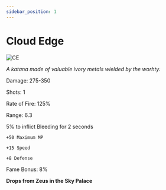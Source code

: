 ```yaml
---
sidebar_position: 1
---
```


# Cloud Edge

![CE](https://vwiki.valorserver.com/api/item/picture/cloud%20edge)

<i>A katana made of valuable ivory metals wielded by the worhty.</i>

Damage: 275-350

Shots: 1 

Rate of Fire: 125%

Range: 6.3

5% to inflict Bleeding for 2 seconds

    +50 Maximum MP
    
    +15 Speed
    
    +8 Defense
    
Fame Bonus: 8%

**Drops from Zeus in the Sky Palace**
